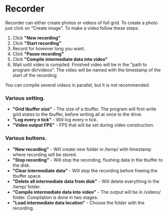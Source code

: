 # Recorder
Recorder can either create photos or videos of full grid. To create a photo just click on "Create image".
To make a video follow these steps:
1. Click **"New recording"**
2. Click **"Start recording"**
3. Record for however long you want.
4. Click **"Pause recording"**
5. Click **"Compile intermediate data into video"**
6. Wait until video is compiled. Finished video will be in the "path to program dir/videos". The video will be named with the timestamp of the start of the recording

You can compile several videos in parallel, but it is not recommended.

### Various setting.
* **"Grid tbuffer size"** - The size of a tbuffer. The program will first write grid states to the tbuffer, before writing all at once to the drive.
* **"Log every n tick"** - Will log every n tick.
* **"Video output FPS"** - FPS that will be set during video construction.

### Various buttons.
* **"New recording"** - Will create new folder in /temp/ with timestamp where recording will be stored.
* **"Stop recording"** - Will stop the recording, flushing data in the tbuffer to the disk.
* **"Clear intermediate data"** - Will stop the recording before freeing the tbuffer space.
* **"Delete all intermediate data from disk"** - Will delete everything in the /temp/ folder.
* **"Compile intermediate data into video"** - The output will be in /videos/ folder. Compilation is done in two stages:
* **"Load intermediate data location"** - Choose the folder with the recording.
